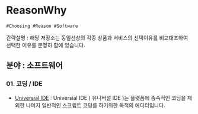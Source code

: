 # ReasonWhy
```
#Choosing #Reason #Software
```

간략설명 : 해당 저장소는 동일선상의 각종 상품과 서비스의 선택이유를 비교대조하여 선택한 이유를 분명히 함에 있습니다.

## 분야 : 소프트웨어

### 01. 코딩 / IDE
- [Universial IDE](Software_Coding/) : Universial IDE ( 유니버셜 IDE )는 플랫폼에 종속적인 코딩을 제외한 나머지 일반적인 스크립트 코딩를 하기위한 목적의 에디터입니다.
